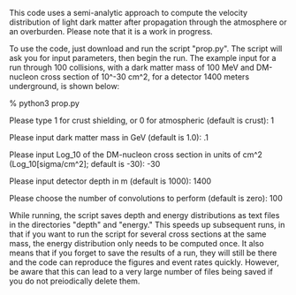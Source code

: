 This code uses a semi-analytic approach to compute the velocity distribution of light dark matter after propagation through the atmosphere or an overburden. Please note that it is a work in progress.

To use the code, just download and run the script "prop.py". The script will ask you for input parameters, then begin the run. The example input for a run through 100 collisions, with a dark matter mass of 100 MeV and DM-nucleon cross section of 10^-30 cm^2, for a detector 1400 meters underground, is shown below:

% python3 prop.py

Please type 1 for crust shielding, or 0 for atmospheric (default is crust): 1

Please input dark matter mass in GeV (default is 1.0): .1

Please input Log_10 of the DM-nucleon cross section in units of cm^2 (Log_10[sigma/cm^2]; default is -30): -30

Please input detector depth in m (default is 1000): 1400

Please choose the number of convolutions to perform (default is zero): 100

While running, the script saves depth and energy distributions as text files in the directories "depth" and "energy." This speeds up subsequent runs, in that if you want to run the script for several cross sections at the same mass, the energy distribution only needs to be computed once. It also means that if you forget to save the results of a run, they will still be there and the code can reproduce the figures and event rates quickly. However, be aware that this can lead to a very large number of files being saved if you do not preiodically delete them.
